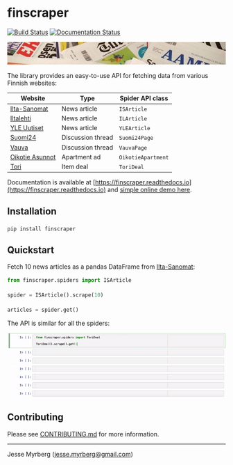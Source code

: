 # finscraper

[![Build Status](https://travis-ci.com/jmyrberg/finscraper.svg?branch=master)](https://travis-ci.com/jmyrberg/finscraper) [![Documentation Status](https://readthedocs.org/projects/finscraper/badge/?version=latest)](https://finscraper.readthedocs.io/en/latest/?badge=latest)

![finscraper cover](https://github.com/jmyrberg/finscraper/blob/master/docs/cover.jpg?raw=true)

The library provides an easy-to-use API for fetching data from various Finnish websites:

| Website                                                        | Type              | Spider API class   |
| -------------------------------------------------------------- | ----------------- | ------------------ |
| [Ilta-Sanomat](https://www.is.fi)                              | News article      | `ISArticle`        |
| [Iltalehti](https://www.il.fi)                                 | News article      | `ILArticle`        |
| [YLE Uutiset](https://www.yle.fi/uutiset)                      | News article      | `YLEArticle`       |
| [Suomi24](https://keskustelu.suomi24.fi)                       | Discussion thread | `Suomi24Page`      |
| [Vauva](https://www.vauva.fi)                                  | Discussion thread | `VauvaPage`        |
| [Oikotie Asunnot](https://asunnot.oikotie.fi/myytavat-asunnot) | Apartment ad      | `OikotieApartment` |
| [Tori](https://www.tori.fi)                                    | Item deal         | `ToriDeal`         |

Documentation is available at [https://finscraper.readthedocs.io](https://finscraper.readthedocs.io) and [simple online demo here](https://storage.googleapis.com/jmyrberg/index.html#/demo-projects/finscraper).


## Installation

`pip install finscraper`


## Quickstart

Fetch 10 news articles as a pandas DataFrame from [Ilta-Sanomat](https://is.fi):

```python
from finscraper.spiders import ISArticle

spider = ISArticle().scrape(10)

articles = spider.get()
```

The API is similar for all the spiders:

![Finscraper in action](https://github.com/jmyrberg/finscraper/blob/master/docs/finscraper.gif)


## Contributing

Please see [CONTRIBUTING.md](https://github.com/jmyrberg/finscraper/blob/master/CONTRIBUTING.md) for more information.


---

Jesse Myrberg (jesse.myrberg@gmail.com)
